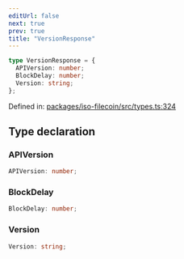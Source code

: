 ```yaml
---
editUrl: false
next: true
prev: true
title: "VersionResponse"
---
```


```ts
type VersionResponse = {
  APIVersion: number;
  BlockDelay: number;
  Version: string;
};
```

Defined in: [packages/iso-filecoin/src/types.ts:324](https://github.com/hugomrdias/filecoin/blob/785c3411e0df74cabd3b2718e9d4a52c466ba914/packages/iso-filecoin/src/types.ts#L324)

## Type declaration

### APIVersion

```ts
APIVersion: number;
```

### BlockDelay

```ts
BlockDelay: number;
```

### Version

```ts
Version: string;
```
